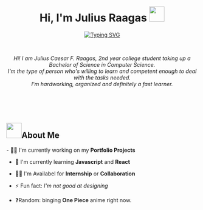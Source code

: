 <h1 align="center">Hi, I'm Julius Raagas <img src="https://media.giphy.com/media/hvRJCLFzcasrR4ia7z/giphy.gif" width="40"></h1>
<p align="center">
    <a href="https://git.io/typing-svg"><img src="https://readme-typing-svg.herokuapp.com?size=24&duration=4000&pause=500&color=20C7F7&background=4CFF7400&center=true&vCenter=true&lines=Computer+Science+Student;Front-End+Developer" alt="Typing SVG" /></a>
</p>

<br>

<p align="center">
    <i>Hi! I am Julius Caesar F. Raagas, 2nd year college student taking up a Bachelor of Science in Computer Science.<br>
    I'm the type of person who's willing to learn and competent enough to deal with the tasks needed.<br> 
    I'm hardworking, organized and definitely a fast learner.
    </i>
</p>

<br>
<br>
<br>

<h2><img src="https://github.com/Jlscsr/Illustrations/blob/main/About-me.gif" width="40">About Me</h2>
- 👩‍💻 I'm currently working on my <strong color="blue">Portfolio Projects</strong>

- 🧠 I'm currently learning <strong>Javascript</strong> and <strong>React</strong>

- 👯‍♀️ I'm Availabel for <Strong>Internship</strong> or <strong>Collaboration</strong>

- ⚡️ Fun fact: <i>I'm not good at designing</i>

- ❓Random: binging <strong>One Piece</strong> anime right now.

